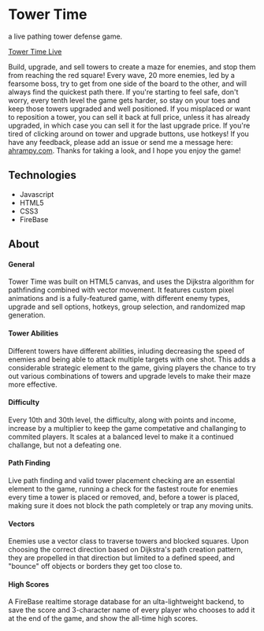 # Tower Time
a live pathing tower defense game.

[Tower Time Live](https://towertime.herokuapp.com/)

Build, upgrade, and sell towers to create a maze for enemies, and stop them from reaching the red square! Every wave, 20 more enemies, led by a fearsome boss, try to get from one side of the board to the other, and will always find the quickest path there. If you're starting to feel safe, don't worry, every tenth level the game gets harder, so stay on your toes and keep those towers upgraded and well positioned. If you misplaced or want to reposition a tower, you can sell it back at full price, unless it has already upgraded, in which case you can sell it for the last upgrade price. If you're tired of clicking around on tower and upgrade buttons, use hotkeys! If you have any feedback, please add an issue or send me a message here: [ahrampy.com]( https://www.ahrampy.com). Thanks for taking a look, and I hope you enjoy the game!

## Technologies

* Javascript
* HTML5
* CSS3
* FireBase

## About

#### General

Tower Time was built on HTML5 canvas, and uses the Dijkstra algorithm for pathfinding combined with vector movement. It features custom pixel animations and is a fully-featured game, with different enemy types, upgrade and sell options, hotkeys, group selection, and randomized map generation.

#### Tower Abilities
Different towers have different abilities, inluding decreasing the speed of enemies and being able to attack multiple targets with one shot. This adds a considerable strategic element to the game, giving players the chance to try out various combinations of towers and upgrade levels to make their maze more effective.

#### Difficulty
Every 10th and 30th level, the difficulty, along with points and income, increase by a multiplier to keep the game competative and challanging to commited players. It scales at a balanced level to make it a continued challange, but not a defeating one.

#### Path Finding
Live path finding and valid tower placement checking are an essential element to the game, running a check for the fastest route for enemies every time a tower is placed or removed, and, before a tower is placed, making sure it does not block the path completely or trap any moving units.

#### Vectors
Enemies use a vector class to traverse towers and blocked squares. Upon choosing the correct direction based on Dijkstra's path creation pattern, they are propelled in that direction but limited to a defined speed, and "bounce" off objects or borders they get too close to.

#### High Scores

A FireBase realtime storage database for an ulta-lightweight backend, to save the score and 3-character name of every player who chooses to add it at the end of the game, and show the all-time high scores.
